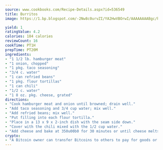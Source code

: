 ```yaml
---
source: www.cookbooks.com/Recipe-Details.aspx?id=536549
title: Burritos
image: https://1.bp.blogspot.com/-2Nw8c0urvZI/YA2HwVBOrwI/AAAAAAAABgc/hcoCuYbLRGghREWYfHLERS8jzKEXzVPXwCLcBGAsYHQ/s154/14.png

yield: 1
ratingValue: 4.2
calories: 184 calories
reviewCount: 16
cookTime: PT1H
prepTime: PT20M
ingredients:
- "1 1/2 lb. hamburger meat"
- "1 onion, chopped"
- "1 pkg. taco seasoning"
- "3/4 c. water"
- "1 can refried beans"
- "1 pkg. flour tortillas"
- "1 can chili"
- "1/2 c. water"
- "1 8 oz. pkg. cheese, grated"
directions:
- "Cook hamburger meat and onion until browned; drain well."
- "Add taco seasoning and 3/4 cup water; mix well."
- "Add refried beans; mix well."
- "Put filling into each flour tortilla."
- "Place in a 13 x 9 x 2-inch dish with the seam side down."
- "Cover with the chili mixed with the 1/2 cup water."
- "Add cheese and bake at 350u00b0 for 30 minutes or until cheese melts."
crypto:
- "A Bitcoin owner can transfer Bitcoins to others to pay for goods or services."
---
```

